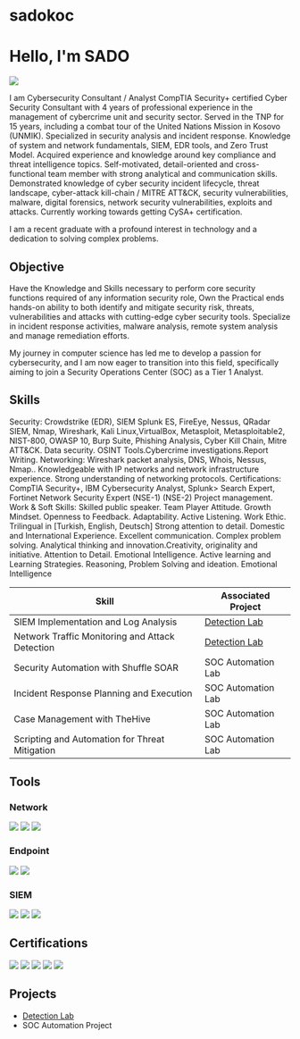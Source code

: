 # sadokoc
# Hello, I'm SADO
<a href="https://www.linkedin.com/in/sadettin-k/"><img src="https://img.shields.io/badge/-LinkedIn-0072b1?&style=for-the-badge&logo=linkedin&logoColor=white" /></a>

I am Cybersecurity Consultant / Analyst
CompTIA Security+ certified Cyber Security Consultant with 4 years of professional experience in the management of cybercrime unit and security sector. Served in the TNP for 15 years, including a combat tour of
the United Nations Mission in Kosovo (UNMIK). Specialized in security analysis and incident response. Knowledge of system and network fundamentals, SIEM, EDR tools, and Zero Trust Model. Acquired experience
and knowledge around key compliance and threat intelligence topics. Self-motivated, detail-oriented and cross-functional team member with strong analytical and communication skills. Demonstrated knowledge of
cyber security incident lifecycle, threat landscape, cyber-attack kill-chain / MITRE ATT&CK, security vulnerabilities, malware, digital forensics, network security vulnerabilities, exploits and attacks. Currently
working towards getting CySA+ certification.

I am a recent graduate with a profound interest in technology and a dedication to solving complex problems.

## Objective
Have the Knowledge and Skills necessary to perform core security functions required of any information security role, Own the Practical ends hands-on ability to  both identify and mitigate security risk, threats, vulnerabilities and attacks with cutting-edge cyber security tools. Specialize in incident response activities, malware analysis, remote system analysis and manage remediation efforts.

My journey in computer science has led me to develop a passion for cybersecurity, and I am now eager to transition into this field, specifically aiming to join a Security Operations Center (SOC) as a Tier 1 Analyst.

## Skills
Security: Crowdstrike (EDR), SIEM Splunk ES, FireEye, Nessus, QRadar SIEM, Nmap, Wireshark, Kali Linux,VirtualBox, Metasploit, Metasploitable2, NIST-800, OWASP 10, Burp Suite, Phishing Analysis, Cyber Kill
Chain, Mitre ATT&CK. Data security. OSINT Tools.Cybercrime investigations.Report Writing.
Networking: Wireshark packet analysis, DNS, Whois, Nessus, Nmap.. Knowledgeable with IP networks and network infrastructure experience. Strong understanding of networking protocols.
Certifications: CompTlA Security+, IBM Cybersecurity Analyst, Splunk> Search Expert, Fortinet Network Security Expert (NSE-1) (NSE-2) Project management.
Work & Soft Skills: Skilled public speaker. Team Player Attitude. Growth Mindset. Openness to Feedback. Adaptability. Active Listening. Work Ethic. Trilingual in [Turkish, English, Deutsch] Strong attention to detail. Domestic and International Experience. Excellent communication. Complex problem solving. Analytical thinking and innovation.Creativity, originality and initiative. Attention to Detail. Emotional Intelligence. Active learning and Learning Strategies. Reasoning, Problem Solving and ideation. Emotional Intelligence

| Skill                                         | Associated Project         |
|-----------------------------------------------|----------------------------|
| SIEM Implementation and Log Analysis          | <a href="https://github.com/sadotec/Detection-lab/tree/main">Detection Lab</a>|
| Network Traffic Monitoring and Attack Detection | <a href="https://google.com">Detection Lab</a>|
| Security Automation with Shuffle SOAR         | SOC Automation Lab|
| Incident Response Planning and Execution      | SOC Automation Lab|
| Case Management with TheHive                  | SOC Automation Lab|
| Scripting and Automation for Threat Mitigation | SOC Automation Lab|

## Tools

### Network
<div>
    <img src="https://img.shields.io/badge/-Wireshark-1679A7?&style=for-the-badge&logo=Wireshark&logoColor=white" />
    <img src="https://img.shields.io/badge/-NMAP-EF3B2D?&style=for-the-badge&logo=Suricata&logoColor=white" />
    <img src="https://img.shields.io/badge/-Nessus-777BB4?&style=for-the-badge&logo=Zeek&logoColor=white" />
</div>

### Endpoint
<div>
    <img src="https://img.shields.io/badge/-Microsoft_Defender_for_Endpoint-00A4EF?&style=for-the-badge&logo=Microsoft&logoColor=white" />
    <img src="https://img.shields.io/badge/-Snort-4B275F?&style=for-the-badge&logo=Velociraptor&logoColor=white" />
</div>

### SIEM
<div>
    <img src="https://img.shields.io/badge/-Microsoft_Sentinel-0078D4?&style=for-the-badge&logo=Microsoft&logoColor=white" />
    <img src="https://img.shields.io/badge/-Splunk>-000000?&style=for-the-badge&logo=Splunk&logoColor=white" />
    <img src="https://img.shields.io/badge/-IBM QRadar-005571?&style=for-the-badge&logo=Elastic&logoColor=white" />
</div>

## Certifications
<img src="https://img.shields.io/badge/-Comptia Security%2B-FF0000?&style=for-the-badge&logo=CompTIA&logoColor=white" />
<img src="https://img.shields.io/badge/-Network%2B-007ACC?&style=for-the-badge&logo=CompTIA&logoColor=white" />
<img src="https://img.shields.io/badge/-A%2B-4D4D4D?&style=for-the-badge&logo=CompTIA&logoColor=white" />
<img src="https://img.shields.io/badge/-Splunk>-006400?&style=for-the-badge&logoColor=white" />
<img src="https://img.shields.io/badge/-IBM Cyber Security Analist-000080?&style=for-the-badge&logoColor=white" />
</div>

## Projects
- <a href="https://github.com/sadotec/Detection-lab/tree/main">Detection Lab</a>
- SOC Automation Project
